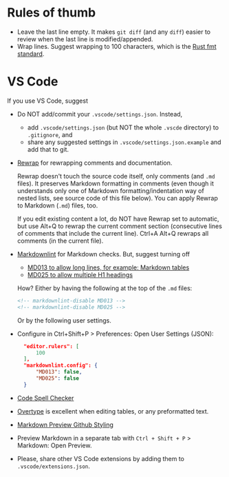 # Rules of thumb

- Leave the last line empty. It makes `git diff` (and any `diff`) easier to review when the last
  line is modified/appended.
- Wrap lines. Suggest wrapping to 100 characters, which is the [Rust fmt
  standard](https://rust-lang.github.io/rustfmt/?version=master&search=#max_width).

# VS Code

If you use VS Code, suggest

- Do NOT add/commit your `.vscode/settings.json`. Instead,
  - add `.vscode/settings.json` (but NOT the whole `.vscde` directory) to `.gitignore`, and
  - share any suggested settings in `.vscode/settings.json.example` and add that to git.
  
- [Rewrap](https://marketplace.visualstudio.com/items?itemName=stkb.rewrap) for rewrapping comments
  and documentation.
  
  Rewrap doesn't touch the source code itself, only comments (and `.md` files). It preserves
  Markdown formatting in comments (even though it understands only one of Markdown
  formatting/indentation way of nested lists, see source code of this file below). You can apply
  Rewrap to Markdown (`.md`) files, too.
  
  If you edit existing content a lot, do NOT have Rewrap set to automatic, but use Alt+Q to rewrap
  the current comment section (consecutive lines of comments that include the current line). Ctrl+A
  Alt+Q rewraps all comments (in the current file).

- [Markdownlint](https://marketplace.visualstudio.com/items?itemName=DavidAnson.vscode-markdownlint)
  for Markdown checks. But, suggest turning off
  
  - [MD013 to allow long lines, for example: Markdown
tables](https://github.com/DavidAnson/markdownlint/blob/main/doc/md013.md)
  - [MD025 to allow multiple H1
headings](https://github.com/DavidAnson/markdownlint/blob/main/doc/md025.md)
  
  How? Either by having the following at the top of the `.md` files:
  
  ```html
  <!-- markdownlint-disable MD013 -->
  <!-- markdownlint-disable MD025 -->
  ```
  
  Or by the following user settings.
  
- Configure in Ctrl+Shift+P > Preferences: Open User Settings (JSON):
  
  ```json
    "editor.rulers": [
        100
    ],
    "markdownlint.config": {
        "MD013": false,
        "MD025": false
    }
  ```
  
- [Code Spell
  Checker](https://marketplace.visualstudio.com/items?itemName=streetsidesoftware.code-spell-checker)

- [Overtype](https://marketplace.visualstudio.com/items?itemName=drmerfy.overtype) is excellent when
  editing tables, or any preformatted text.

- [Markdown Preview Github
  Styling](https://marketplace.visualstudio.com/items?itemName=bierner.markdown-preview-github-styles)

- Preview Markdown in a separate tab with `Ctrl + Shift + P` > Markdown: Open Preview.

- Please, share other VS Code extensions by adding them to `.vscode/extensions.json`.
